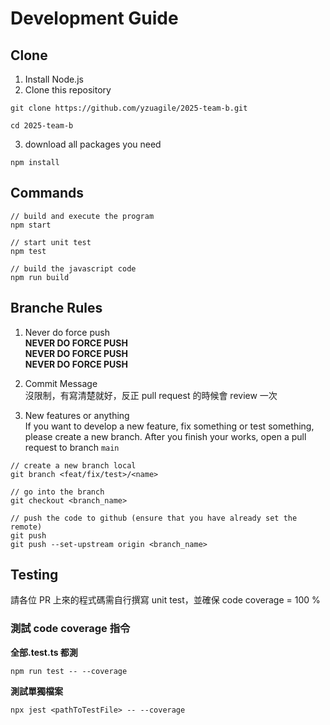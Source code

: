 # Development Guide

## Clone

1. Install Node.js
2. Clone this repository

```
git clone https://github.com/yzuagile/2025-team-b.git

cd 2025-team-b
```

3. download all packages you need

```
npm install
```

## Commands

```
// build and execute the program
npm start

// start unit test
npm test

// build the javascript code
npm run build
```

## Branche Rules

1. Never do force push \
   **NEVER DO FORCE PUSH** \
   **NEVER DO FORCE PUSH** \
   **NEVER DO FORCE PUSH**

2. Commit Message \
   沒限制，有寫清楚就好，反正 pull request 的時候會 review 一次

3. New features or anything \
   If you want to develop a new feature, fix something or test something, please create a new branch.
   After you finish your works, open a pull request to branch `main`

```
// create a new branch local
git branch <feat/fix/test>/<name>

// go into the branch
git checkout <branch_name>

// push the code to github (ensure that you have already set the remote)
git push
git push --set-upstream origin <branch_name>
```

## Testing

請各位 PR 上來的程式碼需自行撰寫 unit test，並確保 code coverage = 100 %

### 測試 code coverage 指令

**全部.test.ts 都測**

```
npm run test -- --coverage
```

**測試單獨檔案**

```
npx jest <pathToTestFile> -- --coverage
```
